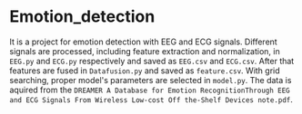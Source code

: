 # Emotion_detection
It is a project for emotion detection with EEG and ECG signals.
Different signals are processed, including feature extraction and normalization, in `EEG.py` and `ECG.py` respectively and saved as `EEG.csv` and `ECG.csv`.
After that features are fused in `Datafusion.py` and saved as `feature.csv`.
With grid searching, proper model's parameters are selected in `model.py`.
The data is aquired from the `DREAMER A Database for Emotion RecognitionThrough EEG and ECG Signals From Wireless Low-cost Off the-Shelf Devices note.pdf`.
